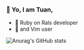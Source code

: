 ### 🤖 Yo, I am Tuan,

<!--
**tuang3142/tuang3142** is a ✨ _special_ ✨ repository because its `README.md` (this file) appears on your GitHub profile.

Here are some ideas to get you started:
-->
- 🚀   Ruby on Rals developer
- 🦾   and Vim user

![Anurag's GitHub stats](https://github-readme-stats.vercel.app/api?username=tuang3142&count_private=true&show_icons=true&theme=nord)
